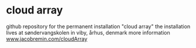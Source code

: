 # cloud array
github repository for the permanent installation "cloud array"
the installation lives at søndervangskolen in viby, århus, denmark
more information www.jacobremin.com/cloudArray